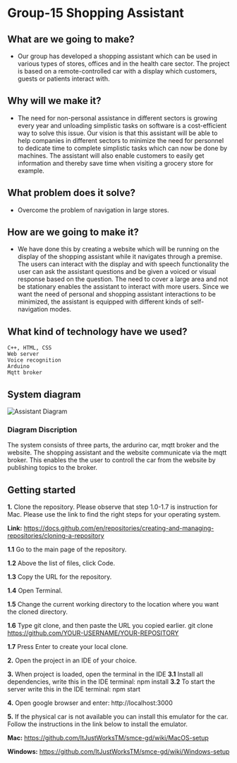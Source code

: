 # Group-15 Shopping Assistant

## **What are we going to make?**
- Our group has developed a shopping assistant which can be used in various types of stores, offices and in the health care sector. The project is based on a remote-controlled car with a display which customers, guests or patients interact with.

## **Why will we make it?**
- The need for non-personal assistance in different sectors is growing every year and unloading simplistic tasks on software is a cost-efficient way to solve this issue. Our vision is that this assistant will be able to help companies in different sectors to minimize the need for personnel to dedicate time to complete simplistic tasks which can now be done by machines. The assistant will also enable customers to easily get information and thereby save time when visiting a grocery store for example.

## **What problem does it solve?**
- Overcome the problem of navigation in large stores. 

## **How are we going to make it?**
- We have done this by creating a website which will be running on the display of the shopping assistant while it navigates through a premise. The users can interact with the display and with speech functionality the user can ask the assistant questions and be given a voiced or visual response based on the question. The need to cover a large area and not be stationary enables the assistant to interact with more users. Since we want the need of personal and shopping assistant interactions to be minimized, the assistant is equipped with different kinds of self-navigation modes.

## **What kind of technology have we used?**
    
    C++, HTML, CSS
    Web server 
    Voice recognition
    Arduino
    Mqtt broker

## **System diagram**
![Assistant Diagram](https://user-images.githubusercontent.com/90680904/170860029-c5408425-946f-41ca-8c2a-7f29d9ea52e5.png)


### **Diagram Discription**
The system consists of three parts, the ardurino car, mqtt broker and the website. The shopping assistant and the website communicate via the mqtt broker. This enables the the user to controll the car from the website by publishing topics to the broker.  
   
## **Getting started**

**1.**   Clone the repository.
Please observe that step 1.0-1.7 is instruction for Mac. Please use the link to find the right steps for your operating system. 

**Link:** https://docs.github.com/en/repositories/creating-and-managing-repositories/cloning-a-repository 

**1.1**	Go to the main page of the repository. 

**1.2** Above the list of files, click  Code.

**1.3** Copy the URL for the repository.

**1.4** Open Terminal.

**1.5** Change the current working directory to the location where you want the cloned directory.

**1.6** Type git clone, and then paste the URL you copied earlier.
	git clone https://github.com/YOUR-USERNAME/YOUR-REPOSITORY

**1.7** Press Enter to create your local clone.
 
**2.**   Open the project in an IDE of your choice. 
 
**3.** When project is loaded, open the terminal in the IDE
**3.1** Install all dependencies, write this in the IDE terminal: npm install
**3.2** To start the server write this in the IDE terminal: npm start 

**4.** Open google browser and enter: http://localhost:3000   
 
**5.** If the physical car is not available you can install this emulator for the car. Follow the instructions in the link below to install the emulator. 

**Mac:** https://github.com/ItJustWorksTM/smce-gd/wiki/MacOS-setup

**Windows:** https://github.com/ItJustWorksTM/smce-gd/wiki/Windows-setup 
 
 
